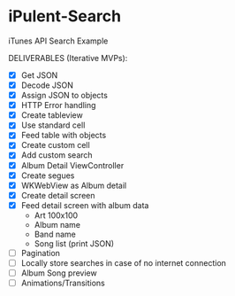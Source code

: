 # iPulent-Search
iTunes API Search Example

DELIVERABLES (Iterative MVPs):
* [x] Get JSON
* [x] Decode JSON
* [x] Assign JSON to objects 
* [x] HTTP Error handling
* [x] Create tableview
* [x] Use standard cell
* [x] Feed table with objects
* [x] Create custom cell
* [x] Add custom search
* [x] Album Detail ViewController
* [x] Create segues
* [x] WKWebView as Album detail
* [x] Create detail screen
* [x] Feed detail screen with album data
    * Art 100x100
    * Album name
    * Band name
    * Song list (print JSON)
* [ ] Pagination
* [ ] Locally store searches in case of no internet connection
* [ ] Album Song preview
* [ ] Animations/Transitions
